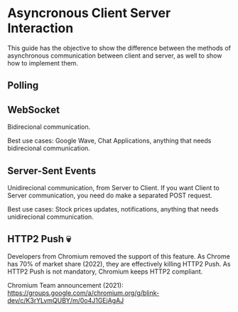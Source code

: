 # Asyncronous Client Server Interaction
This guide has the objective to show the difference between the methods of asynchronous communication between client and server, as well to show how to implement them.

## Polling

## WebSocket

Bidirecional communication.

Best use cases: Google Wave, Chat Applications, anything that needs bidirecional communication.

## Server-Sent Events

Unidirecional communication, from Server to Client. If you want Client to Server communication, you need do make a separated POST request.

Best use cases: Stock prices updates, notifications, anything that needs unidirecional communication.

## HTTP2 Push :skull:	

Developers from Chromium removed the support of this feature. As Chrome has 70% of market share (2022), they are effectively killing HTTP2 Push. As HTTP2 Push is not mandatory, Chromium keeps HTTP2 compliant.

Chromium Team announcement (2021): https://groups.google.com/a/chromium.org/g/blink-dev/c/K3rYLvmQUBY/m/0o4J1GEjAgAJ
